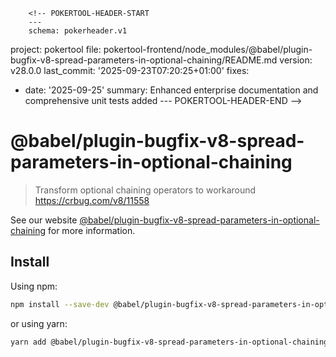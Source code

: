         <!-- POKERTOOL-HEADER-START
        ---
        schema: pokerheader.v1
project: pokertool
file: pokertool-frontend/node_modules/@babel/plugin-bugfix-v8-spread-parameters-in-optional-chaining/README.md
version: v28.0.0
last_commit: '2025-09-23T07:20:25+01:00'
fixes:
- date: '2025-09-25'
  summary: Enhanced enterprise documentation and comprehensive unit tests added
        ---
        POKERTOOL-HEADER-END -->
# @babel/plugin-bugfix-v8-spread-parameters-in-optional-chaining

> Transform optional chaining operators to workaround https://crbug.com/v8/11558

See our website [@babel/plugin-bugfix-v8-spread-parameters-in-optional-chaining](https://babeljs.io/docs/babel-plugin-bugfix-v8-spread-parameters-in-optional-chaining) for more information.

## Install

Using npm:

```sh
npm install --save-dev @babel/plugin-bugfix-v8-spread-parameters-in-optional-chaining
```

or using yarn:

```sh
yarn add @babel/plugin-bugfix-v8-spread-parameters-in-optional-chaining --dev
```
